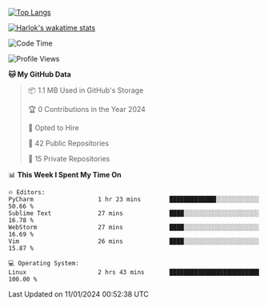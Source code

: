 [![Top Langs](https://github-readme-stats.vercel.app/api/top-langs/?username=remisiki&theme=dracula&layout=compact&hide=Jupyter%20Notebook,CSS,HTML&langs_count=10&exclude_repo=GMM-Demux-GUI)](https://github.com/anuraghazra/github-readme-stats)

[![Harlok's wakatime stats](https://github-readme-stats.vercel.app/api/wakatime?username=@remisiki&theme=dracula&layout=compact&langs_count=10&hide=other,html,css,text,json,markdown,jupyter)](https://github.com/anuraghazra/github-readme-stats)

<!--START_SECTION:waka-->
![Code Time](http://img.shields.io/badge/Code%20Time-633%20hrs%2017%20mins-blue)

![Profile Views](http://img.shields.io/badge/Profile%20Views-14-blue)

**🐱 My GitHub Data** 

> 📦 1.1 MB Used in GitHub's Storage 
 > 
> 🏆 0 Contributions in the Year 2024
 > 
> 💼 Opted to Hire
 > 
> 📜 42 Public Repositories 
 > 
> 🔑 15 Private Repositories 
 > 
📊 **This Week I Spent My Time On** 

```text
🔥 Editors: 
PyCharm                  1 hr 23 mins        █████████████░░░░░░░░░░░░   50.66 % 
Sublime Text             27 mins             ████░░░░░░░░░░░░░░░░░░░░░   16.78 % 
WebStorm                 27 mins             ████░░░░░░░░░░░░░░░░░░░░░   16.69 % 
Vim                      26 mins             ████░░░░░░░░░░░░░░░░░░░░░   15.87 % 

💻 Operating System: 
Linux                    2 hrs 43 mins       █████████████████████████   100.00 % 
```


 Last Updated on 11/01/2024 00:52:38 UTC
<!--END_SECTION:waka-->
